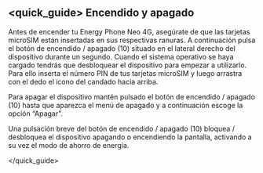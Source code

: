 ## <quick_guide> Encendido y apagado

Antes de encender tu Energy Phone Neo 4G, asegúrate de que las tarjetas microSIM están insertadas en sus respectivas ranuras. A continuación pulsa el botón de encendido / apagado (10) situado en el lateral derecho del dispositivo durante un segundo. Cuando el sistema operativo se haya cargado tendrás que desbloquear el dispositivo para empezar a utilizarlo. Para ello inserta el número PIN de tus tarjetas microSIM y luego arrastra con el dedo el icono del candado hacia arriba.

Para apagar el dispositivo mantén pulsado el botón de encendido / apagado (10) hasta que aparezca el menú de apagado y a continuación escoge la opción “Apagar”.

Una pulsación breve del botón de encendido / apagado (10) bloquea / desbloquea el dispositivo apagando o encendiendo la pantalla, activando a su vez el modo de ahorro de energía.


</quick_guide>
